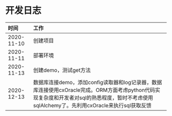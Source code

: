# 开发日志
|时间|工作|
|:--|:--|
|2020-11-10|创建项目|
|2020-11-11|部署环境|
|2020-11-13|创建demo，测试get方法|
|2020-12-13|数据库连接demo，添加config读取器和log记录器，数据库连接使用cxOracle完成。ORM方面考虑python代码实现复杂度和开发者对sql的熟悉程度，暂时不考虑使用sqlAlchemy了。先利用cxOracle来执行sql获取反馈|